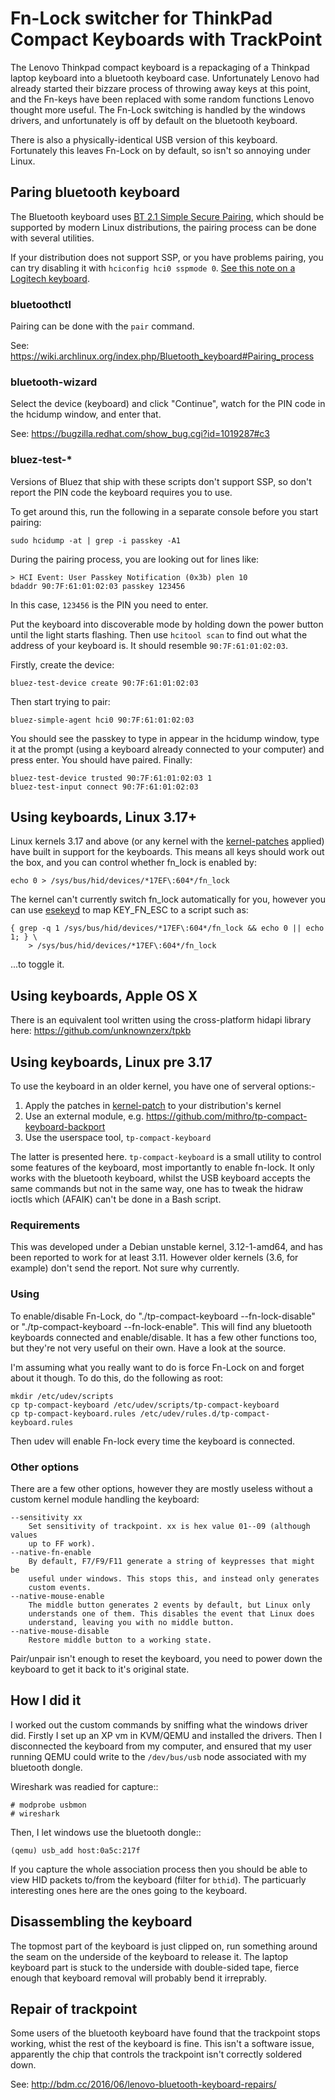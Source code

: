 Fn-Lock switcher for ThinkPad Compact Keyboards with TrackPoint
===============================================================

The Lenovo Thinkpad compact keyboard is a repackaging of a Thinkpad
laptop keyboard into a bluetooth keyboard case. Unfortunately Lenovo had
already started their bizzare process of throwing away keys at this point, and
the Fn-keys have been replaced with some random functions Lenovo thought more
useful. The Fn-Lock switching is handled by the windows drivers, and
unfortunately is off by default on the bluetooth keyboard.

There is also a physically-identical USB version of this keyboard. Fortunately
this leaves Fn-Lock on by default, so isn't so annoying under Linux.

Paring bluetooth keyboard
-------------------------

The Bluetooth keyboard uses [BT 2.1 Simple Secure Pairing](https://en.wikipedia.org/wiki/Bluetooth#Pairing_mechanisms),
which should be supported by modern Linux distributions, the pairing process can be done with several utilities.

If your distribution does not support SSP, or you have problems pairing, you can try disabling it with ``hciconfig hci0 sspmode 0``. [See this note on a Logitech keyboard](https://wiki.archlinux.org/index.php/Bluetooth#Logitech_keyboard_does_not_pair).

### bluetoothctl

Pairing can be done with the ``pair`` command.

See: https://wiki.archlinux.org/index.php/Bluetooth_keyboard#Pairing_process

### bluetooth-wizard

Select the device (keyboard) and click "Continue", watch for the PIN code in
the hcidump window, and enter that.

See: https://bugzilla.redhat.com/show_bug.cgi?id=1019287#c3

### bluez-test-*

Versions of Bluez that ship with these scripts don't support SSP, so don't report
the PIN code the keyboard requires you to use.

To get around this, run the following in a separate console before you start
pairing:

    sudo hcidump -at | grep -i passkey -A1

During the pairing process, you are looking out for lines like:

    > HCI Event: User Passkey Notification (0x3b) plen 10
    bdaddr 90:7F:61:01:02:03 passkey 123456

In this case, ``123456`` is the PIN you need to enter.

Put the keyboard into discoverable mode by holding down the power button until
the light starts flashing. Then use ``hcitool scan`` to find out what the
address of your keyboard is. It should resemble ``90:7F:61:01:02:03``.

Firstly, create the device:

    bluez-test-device create 90:7F:61:01:02:03

Then start trying to pair:

    bluez-simple-agent hci0 90:7F:61:01:02:03

You should see the passkey to type in appear in the hcidump window, type it at
the prompt (using a keyboard already connected to your computer) and press
enter. You should have paired. Finally:

    bluez-test-device trusted 90:7F:61:01:02:03 1
    bluez-test-input connect 90:7F:61:01:02:03

Using keyboards, Linux 3.17+
----------------------------

Linux kernels 3.17 and above (or any kernel with the [kernel-patches](https://github.com/lentinj/tp-compact-keyboard/tree/master/kernel-patch)
applied) have built in support for the keyboards. This means all keys should
work out the box, and you can control whether fn_lock is enabled by:

    echo 0 > /sys/bus/hid/devices/*17EF\:604*/fn_lock 

The kernel can't currently switch fn_lock automatically for you, however you
can use [esekeyd](https://sites.google.com/site/blabdupp/esekeyd) to map
KEY_FN_ESC to a script such as:

    { grep -q 1 /sys/bus/hid/devices/*17EF\:604*/fn_lock && echo 0 || echo 1; } \
        > /sys/bus/hid/devices/*17EF\:604*/fn_lock

...to toggle it.

Using keyboards, Apple OS X
---------------------------

There is an equivalent tool written using the cross-platform hidapi library here: https://github.com/unknownzerx/tpkb

Using keyboards, Linux pre 3.17
-------------------------------

To use the keyboard in an older kernel, you have one of serveral options:-

1. Apply the patches in [kernel-patch](https://github.com/lentinj/tp-compact-keyboard/tree/master/kernel-patch) to your distribution's kernel
2. Use an external module, e.g. https://github.com/mithro/tp-compact-keyboard-backport
3. Use the userspace tool, ``tp-compact-keyboard``

The latter is presented here. ``tp-compact-keyboard`` is a small utility
to control some features of the keyboard, most
importantly to enable fn-lock. It only works with the bluetooth keyboard,
whilst the USB keyboard accepts the same commands but not in the same way,
one has to tweak the hidraw ioctls which (AFAIK) can't be done in a Bash script.

### Requirements

This was developed under a Debian unstable kernel, 3.12-1-amd64, and has been
reported to work for at least 3.11. However older kernels (3.6, for example)
don't send the report. Not sure why currently.

### Using

To enable/disable Fn-Lock, do "./tp-compact-keyboard --fn-lock-disable" or
"./tp-compact-keyboard --fn-lock-enable". This will find any bluetooth
keyboards connected and enable/disable. It has a few other functions too, but
they're not very useful on their own. Have a look at the source.

I'm assuming what you really want to do is force Fn-Lock on and forget about it
though. To do this, do the following as root:

    mkdir /etc/udev/scripts
    cp tp-compact-keyboard /etc/udev/scripts/tp-compact-keyboard
    cp tp-compact-keyboard.rules /etc/udev/rules.d/tp-compact-keyboard.rules

Then udev will enable Fn-lock every time the keyboard is connected.

### Other options

There are a few other options, however they are mostly useless without a custom kernel
module handling the keyboard:

    --sensitivity xx
        Set sensitivity of trackpoint. xx is hex value 01--09 (although values
        up to FF work).
    --native-fn-enable
    	By default, F7/F9/F11 generate a string of keypresses that might be
    	useful under windows. This stops this, and instead only generates
    	custom events.
    --native-mouse-enable
        The middle button generates 2 events by default, but Linux only
        understands one of them. This disables the event that Linux does
        understand, leaving you with no middle button.
    --native-mouse-disable
        Restore middle button to a working state.

Pair/unpair isn't enough to reset the keyboard, you need to power down the
keyboard to get it back to it's original state.

How I did it
------------

I worked out the custom commands by sniffing what the windows driver did.
Firstly I set up an XP vm in KVM/QEMU and installed the drivers. Then I
disconnected the keyboard from my computer, and ensured that my user running
QEMU could write to the ``/dev/bus/usb`` node associated with my bluetooth
dongle.

Wireshark was readied for capture::

    # modprobe usbmon
    # wireshark

Then, I let windows use the bluetooth dongle::

    (qemu) usb_add host:0a5c:217f

If you capture the whole association process then you should be able to view
HID packets to/from the keyboard (filter for ``bthid``). The particuarly
interesting ones here are the ones going to the keyboard.

Disassembling the keyboard
--------------------------

The topmost part of the keyboard is just clipped on, run something around the
seam on the underside of the keyboard to release it. The laptop keyboard part
is stuck to the underside with double-sided tape, fierce enough that keyboard
removal will probably bend it irreprably.

Repair of trackpoint
--------------------

Some users of the bluetooth keyboard have found that the trackpoint stops
working, whist the rest of the keyboard is fine. This isn't a software issue,
apparently the chip that controls the trackpoint isn't correctly soldered down.

See: http://bdm.cc/2016/06/lenovo-bluetooth-keyboard-repairs/
